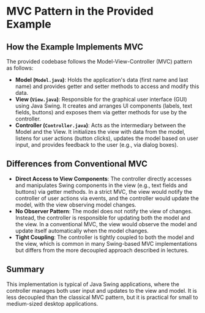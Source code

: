 # MVC Pattern in the Provided Example

## How the Example Implements MVC

The provided codebase follows the Model-View-Controller (MVC) pattern as follows:

- **Model (`Model.java`)**: Holds the application's data (first name and last name) and provides getter and setter methods to access and modify this data.
- **View (`View.java`)**: Responsible for the graphical user interface (GUI) using Java Swing. It creates and arranges UI components (labels, text fields, buttons) and exposes them via getter methods for use by the controller.
- **Controller (`Controller.java`)**: Acts as the intermediary between the Model and the View. It initializes the view with data from the model, listens for user actions (button clicks), updates the model based on user input, and provides feedback to the user (e.g., via dialog boxes).

## Differences from Conventional MVC

- **Direct Access to View Components**: The controller directly accesses and manipulates Swing components in the view (e.g., text fields and buttons) via getter methods. In a strict MVC, the view would notify the controller of user actions via events, and the controller would update the model, with the view observing model changes.
- **No Observer Pattern**: The model does not notify the view of changes. Instead, the controller is responsible for updating both the model and the view. In a conventional MVC, the view would observe the model and update itself automatically when the model changes.
- **Tight Coupling**: The controller is tightly coupled to both the model and the view, which is common in many Swing-based MVC implementations but differs from the more decoupled approach described in lectures.

## Summary

This implementation is typical of Java Swing applications, where the controller manages both user input and updates to the view and model. It is less decoupled than the classical MVC pattern, but it is practical for small to medium-sized desktop applications.
